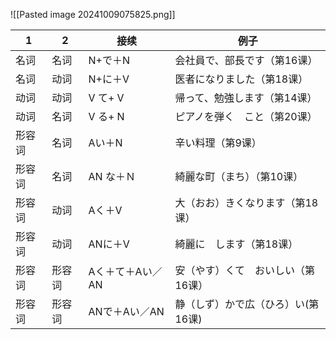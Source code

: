 ![[Pasted image 20241009075825.png]]

| 1   | 2   | 接续         | 例子                  |
|-----|-----|------------|---------------------|
| 名词  | 名词  | N+で＋N      | 会社員で、部長です（第16课）     |
| 名词  | 动词  | N+に＋V      | 医者になりました（第18课）      |
| 动词  | 动词  | V て+ V     | 帰って、勉強します（第14课）     |
| 动词  | 名词  | V る+ N     | ピアノを弾く　こと（第20课）     |
| 形容词 | 名词  | Aい＋N       | 辛い料理（第9课）           |
| 形容词 | 名词  | AN な＋Ｎ     | 綺麗な町（まち）（第10课）      |
| 形容词 | 动词  | Aく＋V       | 大（おお）きくなります（第18课）   |
| 形容词 | 动词  | ANに＋V      | 綺麗に　します（第18课）       |
| 形容词 | 形容词 | Aく＋て＋Aい／AN | 安（やす）くて　おいしい（第16课）  |
| 形容词 | 形容词 | ANで＋Aい／AN  | 静（しず）かで広（ひろ）い(第16课) |
